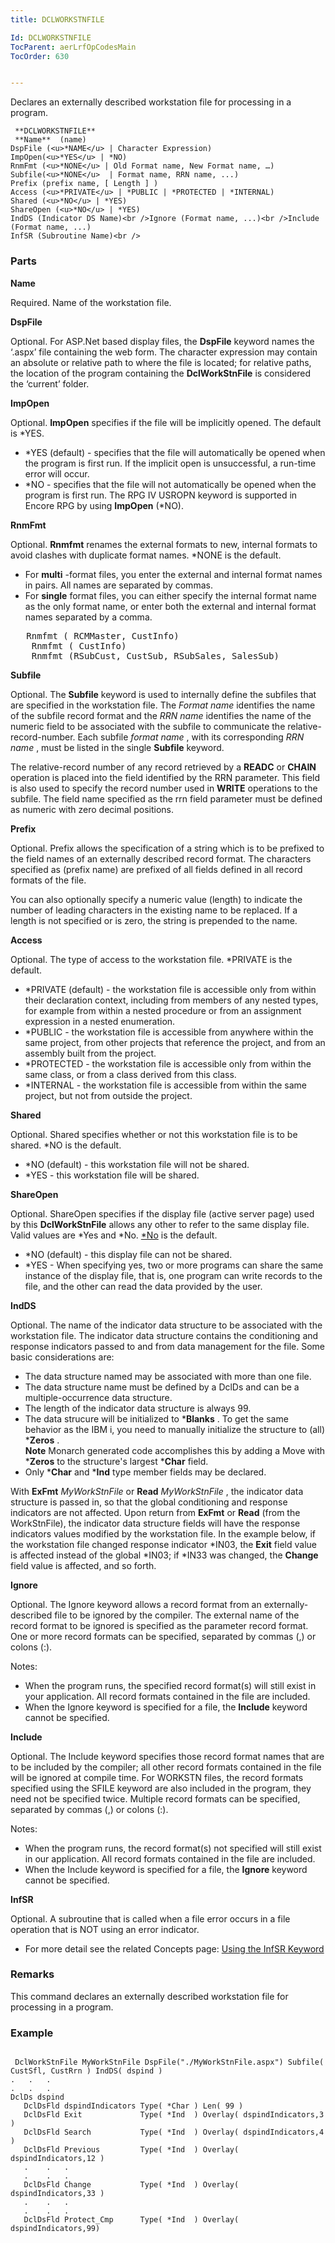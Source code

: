 ```yaml
---
title: DCLWORKSTNFILE

Id: DCLWORKSTNFILE
TocParent: aerLrfOpCodesMain
TocOrder: 630


---
```


Declares an externally described workstation file for processing in a program.

```
 **DCLWORKSTNFILE** 
 **Name**  (name)
DspFile (<u>*NAME</u> | Character Expression)
ImpOpen(<u>*YES</u> | *NO)
RnmFmt (<u>*NONE</u> | Old Format name, New Format name, …)
Subfile(<u>*NONE</u>  | Format name, RRN name, ...)
Prefix (prefix name, [ Length ] )
Access (<u>*PRIVATE</u> | *PUBLIC | *PROTECTED | *INTERNAL)
Shared (<u>*NO</u> | *YES)
ShareOpen (<u>*NO</u> | *YES)
IndDS (Indicator DS Name)<br />Ignore (Format name, ...)<br />Include (Format name, ...)
InfSR (Subroutine Name)<br />
```

### Parts

**Name** 

Required. Name of the workstation file.


**DspFile** 

Optional. For ASP.Net based display files, the **DspFile** keyword names the ‘.aspx’ file containing the web form. The character expression may contain an absolute or relative path to where the file is located; for relative paths, the location of the program containing the **DclWorkStnFile** is considered the ‘current’ folder.


**ImpOpen** 

Optional. **ImpOpen** specifies if the file will be implicitly opened. The default is *YES. 

- *YES (default) - specifies that the file will automatically be opened when the program is first run. If the implicit open is unsuccessful, a run-time error will occur.
- *NO - specifies that the file will not automatically be opened when the program is first run. The RPG IV USROPN keyword is supported in Encore RPG by using **ImpOpen** (*NO).


**RnmFmt** 

Optional. **Rnmfmt** renames the external formats to new, internal formats to avoid clashes with duplicate format names. *NONE is the default. 

- For **multi** -format files, you enter the external and internal format names in pairs. All names are separated by commas.
- For **single** format files, you can either specify the internal format name as the only format name, or enter both the external and internal format names separated by a comma. 
<pre class="prettyprint">	Rnmfmt ( RCMMaster, CustInfo)                              // single format
	Rnmfmt ( CustInfo)                                         // single format
	Rnmfmt (RSubCust, CustSub, RSubSales, SalesSub)            // multi-format </pre>


**Subfile** 

Optional. The **Subfile** keyword is used to internally define the subfiles that are specified in the workstation file. The *Format name* identifies the name of the subfile record format and the *RRN name* identifies the name of the numeric field to be associated with the subfile to communicate the relative-record-number. Each subfile *format name* , with its corresponding *RRN name* , must be listed in the single **Subfile** keyword. 

The relative-record number of any record retrieved by a **READC** or **CHAIN** operation is placed into the field identified by the RRN parameter. This field is also used to specify the record number used in **WRITE** operations to the subfile. The field name specified as the rrn field parameter must be defined as numeric with zero decimal positions.


**Prefix** 

Optional. Prefix allows the specification of a string which is to be prefixed to the field names of an externally described record format. The characters specified as (prefix name) are prefixed of all fields defined in all record formats of the file. 

You can also optionally specify a numeric value (length) to indicate the number of leading characters in the existing name to be replaced. If a length is not specified or is zero, the string is prepended to the name.


**Access** 

Optional. The type of access to the workstation file. *PRIVATE is the default. 

- *PRIVATE (default) - the workstation file is accessible only from within their declaration context, including from members of any nested types, for example from within a nested procedure or from an assignment expression in a nested enumeration.
- *PUBLIC - the workstation file is accessible from anywhere within the same project, from other projects that reference the project, and from an assembly built from the project.
- *PROTECTED - the workstation file is accessible only from within the same class, or from a class derived from this class.
- *INTERNAL - the workstation file is accessible from within the same project, but not from outside the project.


**Shared** 

Optional. Shared specifies whether or not this workstation file is to be shared. *NO is the default. 

- *NO (default) - this workstation file will not be shared.
- *YES - this workstation file will be shared.


**ShareOpen** 

Optional. ShareOpen specifies if the display file (active server page) used by this **DclWorkStnFile** allows any other to refer to the same display file. Valid values are *Yes and *No. <u>*No</u> is the default. 

- *NO (default) - this display file can not be shared.
- *YES - When specifying yes, two or more programs can share the same instance of the display file, that is, one program can write records to the file, and the other can read the data provided by the user.


**IndDS** 

Optional. The name of the indicator data structure to be associated with the workstation file. The indicator data structure contains the conditioning and response indicators passed to and from data management for the file. Some basic considerations are: 

- The data structure named may be associated with more than one file.
- The data structure name must be defined by a DclDs and can be a
                        multiple-occurrence data structure.
- The length of the indicator data structure is always 99.
- The data strucure will be initialized to ***Blanks** .  To get
                        the same behavior as the IBM i, you need to manually initialize the
                        structure to (all) ***Zeros**  .<br />
 **Note** Monarch generated code accomplishes this by adding a Move
                        with ***Zeros**  to the structure's largest ***Char**  field.
- Only ***Char**  and ***Ind**  type member fields may be
                        declared.

With **ExFmt** *MyWorkStnFile* or **Read** *MyWorkStnFile* , the indicator data structure is passed in, so that the global conditioning and response indicators are not affected. Upon return from **ExFmt** or **Read** (from the WorkStnFile), the indicator data structure fields will have the response indicators values modified by the workstation file. In the example below, if the workstation file changed response indicator *IN03, the **Exit** field value is affected instead of the global *IN03; if *IN33 was changed, the **Change** field value is affected, and so forth.


**Ignore** 

Optional. The Ignore keyword allows a record format from an externally-described file to be ignored by the compiler. The external name of the record format to be ignored is specified as the parameter record format. One or more record formats can be specified, separated by commas (,) or colons (:).


Notes:


- When the program runs, the specified record format(s) will still exist in your application. All record formats contained in the file are included.
- When the Ignore keyword is specified for a file, the **Include** keyword cannot be specified.


**Include** 

Optional. The Include keyword specifies those record format names that are to be included by the compiler; all other record formats contained in the file will be ignored at compile time. For WORKSTN files, the record formats specified using the SFILE keyword are also included in the program, they need not be specified twice. Multiple record formats can be specified, separated by commas (,) or colons (:).


Notes:


- When the program runs, the record format(s) not specified will still exist in our application. All record formats contained in the file are included.
- When the Include keyword is specified for a file, the **Ignore** keyword cannot be specified.


**InfSR** 

Optional. A subroutine that is called when a file error occurs in a file operation that is NOT using an error indicator. 

- For more detail see the related Concepts page: [Using the InfSR Keyword](ecrConInfSRKeyword.html)


### Remarks
This command declares an externally described workstation file for processing in a program. 

### Example

```

 DclWorkStnFile MyWorkStnFile DspFile("./MyWorkStnFile.aspx") Subfile( CustSfl, CustRrn ) IndDS( dspind )
.	.	.
.	.	.
DclDs dspind
   DclDsFld dspindIndicators Type( *Char ) Len( 99 )
   DclDsFld Exit             Type( *Ind  ) Overlay( dspindIndicators,3 )
   DclDsFld Search           Type( *Ind  ) Overlay( dspindIndicators,4 )
   DclDsFld Previous         Type( *Ind  ) Overlay( dspindIndicators,12 )
   .	.	.
   .	.	.
   DclDsFld Change           Type( *Ind  ) Overlay( dspindIndicators,33 ) 
   .	.	.
   .	.	.
   DclDsFld Protect_Cmp      Type( *Ind  ) Overlay( dspindIndicators,99)
			
```

